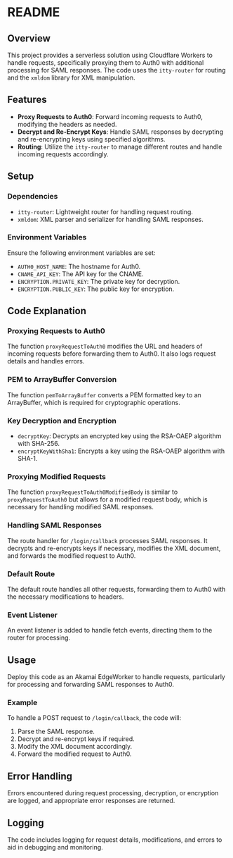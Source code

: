 # README

## Overview

This project provides a serverless solution using Cloudflare Workers to handle requests, specifically proxying them to Auth0 with additional processing for SAML responses. The code uses the `itty-router` for routing and the `xmldom` library for XML manipulation.

## Features

- **Proxy Requests to Auth0**: Forward incoming requests to Auth0, modifying the headers as needed.
- **Decrypt and Re-Encrypt Keys**: Handle SAML responses by decrypting and re-encrypting keys using specified algorithms.
- **Routing**: Utilize the `itty-router` to manage different routes and handle incoming requests accordingly.

## Setup

### Dependencies

- `itty-router`: Lightweight router for handling request routing.
- `xmldom`: XML parser and serializer for handling SAML responses.

### Environment Variables

Ensure the following environment variables are set:

- `AUTH0_HOST_NAME`: The hostname for Auth0.
- `CNAME_API_KEY`: The API key for the CNAME.
- `ENCRYPTION.PRIVATE_KEY`: The private key for decryption.
- `ENCRYPTION.PUBLIC_KEY`: The public key for encryption.

## Code Explanation

### Proxying Requests to Auth0

The function `proxyRequestToAuth0` modifies the URL and headers of incoming requests before forwarding them to Auth0. It also logs request details and handles errors.

### PEM to ArrayBuffer Conversion

The function `pemToArrayBuffer` converts a PEM formatted key to an ArrayBuffer, which is required for cryptographic operations.

### Key Decryption and Encryption

- `decryptKey`: Decrypts an encrypted key using the RSA-OAEP algorithm with SHA-256.
- `encryptKeyWithSha1`: Encrypts a key using the RSA-OAEP algorithm with SHA-1.

### Proxying Modified Requests

The function `proxyRequestToAuth0ModifiedBody` is similar to `proxyRequestToAuth0` but allows for a modified request body, which is necessary for handling modified SAML responses.

### Handling SAML Responses

The route handler for `/login/callback` processes SAML responses. It decrypts and re-encrypts keys if necessary, modifies the XML document, and forwards the modified request to Auth0.

### Default Route

The default route handles all other requests, forwarding them to Auth0 with the necessary modifications to headers.

### Event Listener

An event listener is added to handle fetch events, directing them to the router for processing.

## Usage

Deploy this code as an Akamai EdgeWorker to handle requests, particularly for processing and forwarding SAML responses to Auth0.

### Example

To handle a POST request to `/login/callback`, the code will:
1. Parse the SAML response.
2. Decrypt and re-encrypt keys if required.
3. Modify the XML document accordingly.
4. Forward the modified request to Auth0.

## Error Handling

Errors encountered during request processing, decryption, or encryption are logged, and appropriate error responses are returned.

## Logging

The code includes logging for request details, modifications, and errors to aid in debugging and monitoring.
